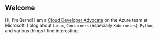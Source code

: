 ## Welcome
Hi, I'm Bernd! I am a [Cloud Developer Advocate](developer.microsoft.com/advocates) on the Azure team at Microsoft. I blog about `Linux`, `Containers` (especially `Kubernetes`), `Python`, and various things I find interesting.
